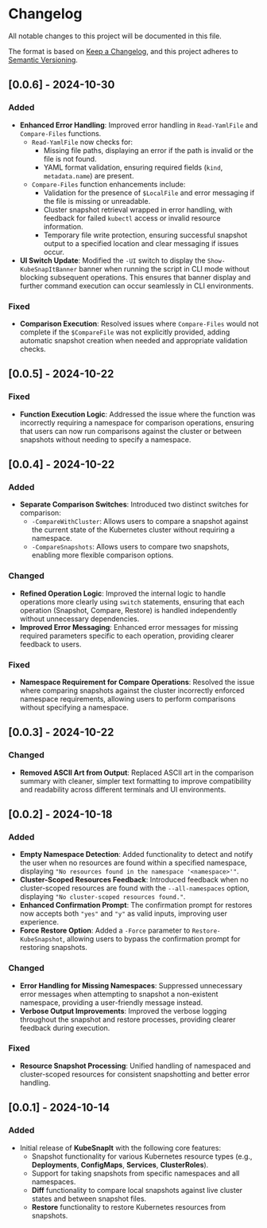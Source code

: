 # Changelog

All notable changes to this project will be documented in this file.

The format is based on [Keep a Changelog](https://keepachangelog.com/en/1.0.0/), and this project adheres to [Semantic Versioning](https://semver.org/spec/v2.0.0.html).

## [0.0.6] - 2024-10-30

### Added
- **Enhanced Error Handling**: Improved error handling in `Read-YamlFile` and `Compare-Files` functions.
    - `Read-YamlFile` now checks for:
        - Missing file paths, displaying an error if the path is invalid or the file is not found.
        - YAML format validation, ensuring required fields (`kind`, `metadata.name`) are present.
    - `Compare-Files` function enhancements include:
        - Validation for the presence of `$LocalFile` and error messaging if the file is missing or unreadable.
        - Cluster snapshot retrieval wrapped in error handling, with feedback for failed `kubectl` access or invalid resource information.
        - Temporary file write protection, ensuring successful snapshot output to a specified location and clear messaging if issues occur.
- **UI Switch Update**: Modified the `-UI` switch to display the `Show-KubeSnapItBanner` banner when running the script in CLI mode without blocking subsequent operations. This ensures that banner display and further command execution can occur seamlessly in CLI environments.

### Fixed
- **Comparison Execution**: Resolved issues where `Compare-Files` would not complete if the `$CompareFile` was not explicitly provided, adding automatic snapshot creation when needed and appropriate validation checks.

## [0.0.5] - 2024-10-22

### Fixed
- **Function Execution Logic**: Addressed the issue where the function was incorrectly requiring a namespace for comparison operations, ensuring that users can now run comparisons against the cluster or between snapshots without needing to specify a namespace.

## [0.0.4] - 2024-10-22

### Added
- **Separate Comparison Switches**: Introduced two distinct switches for comparison:
  - `-CompareWithCluster`: Allows users to compare a snapshot against the current state of the Kubernetes cluster without requiring a namespace.
  - `-CompareSnapshots`: Allows users to compare two snapshots, enabling more flexible comparison options.

### Changed
- **Refined Operation Logic**: Improved the internal logic to handle operations more clearly using `switch` statements, ensuring that each operation (Snapshot, Compare, Restore) is handled independently without unnecessary dependencies.
- **Improved Error Messaging**: Enhanced error messages for missing required parameters specific to each operation, providing clearer feedback to users.

### Fixed
- **Namespace Requirement for Compare Operations**: Resolved the issue where comparing snapshots against the cluster incorrectly enforced namespace requirements, allowing users to perform comparisons without specifying a namespace.

## [0.0.3] - 2024-10-22

### Changed
- **Removed ASCII Art from Output**: Replaced ASCII art in the comparison summary with cleaner, simpler text formatting to improve compatibility and readability across different terminals and UI environments.

## [0.0.2] - 2024-10-18

### Added
- **Empty Namespace Detection**: Added functionality to detect and notify the user when no resources are found within a specified namespace, displaying `"No resources found in the namespace '<namespace>'"`.
- **Cluster-Scoped Resources Feedback**: Introduced feedback when no cluster-scoped resources are found with the `--all-namespaces` option, displaying `"No cluster-scoped resources found."`.
- **Enhanced Confirmation Prompt**: The confirmation prompt for restores now accepts both `"yes"` and `"y"` as valid inputs, improving user experience.
- **Force Restore Option**: Added a `-Force` parameter to `Restore-KubeSnapshot`, allowing users to bypass the confirmation prompt for restoring snapshots.

### Changed
- **Error Handling for Missing Namespaces**: Suppressed unnecessary error messages when attempting to snapshot a non-existent namespace, providing a user-friendly message instead.
- **Verbose Output Improvements**: Improved the verbose logging throughout the snapshot and restore processes, providing clearer feedback during execution.

### Fixed
- **Resource Snapshot Processing**: Unified handling of namespaced and cluster-scoped resources for consistent snapshotting and better error handling.

## [0.0.1] - 2024-10-14

### Added
- Initial release of **KubeSnapIt** with the following core features:
  - Snapshot functionality for various Kubernetes resource types (e.g., **Deployments**, **ConfigMaps**, **Services**, **ClusterRoles**).
  - Support for taking snapshots from specific namespaces and all namespaces.
  - **Diff** functionality to compare local snapshots against live cluster states and between snapshot files.
  - **Restore** functionality to restore Kubernetes resources from snapshots.